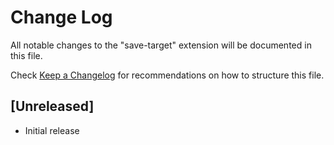 # Change Log

All notable changes to the "save-target" extension will be documented in this file.

Check [Keep a Changelog](http://keepachangelog.com/) for recommendations on how to structure this file.

## [Unreleased]

- Initial release